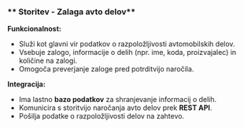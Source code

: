 ### ** Storitev - Zalaga avto delov**  
**Funkcionalnost:**  
- Služi kot glavni vir podatkov o razpoložljivosti avtomobilskih delov.  
- Vsebuje zalogo, informacije o delih (npr. ime, koda, proizvajalec) in količine na zalogi.  
- Omogoča preverjanje zaloge pred potrditvijo naročila.  

**Integracija:**  
- Ima lastno **bazo podatkov** za shranjevanje informacij o delih.  
- Komunicira s storitvijo naročanja avto delov prek **REST API**.  
- Pošilja podatke o razpoložljivosti delov na zahtevo.  

